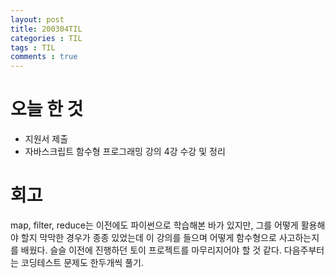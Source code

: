 ```yaml
---
layout: post
title: 200304TIL
categories : TIL
tags : TIL
comments : true
---
```


# 오늘 한 것
- 지원서 제출
- 자바스크립트 함수형 프로그래밍 강의 4강 수강 및 정리

# 회고
map, filter, reduce는 이전에도 파이썬으로 학습해본 바가 있지만, 그를 어떻게 활용해야 할지 막막한 경우가 종종 있었는데 이 강의를 들으며 어떻게 함수형으로 사고하는지를 배웠다.
슬슬 이전에 진행하던 토이 프로젝트를 마무리지어야 할 것 같다.
다음주부터는 코딩테스트 문제도 한두개씩 풀기.
